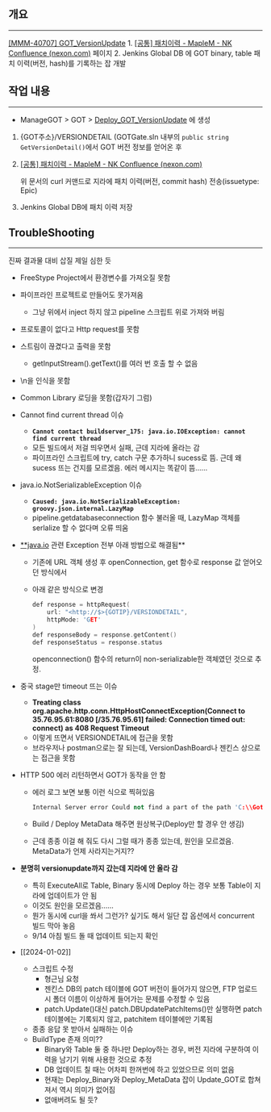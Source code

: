 ## 개요
---
[[MMM-40707] GOT_VersionUpdate](https://jiradev.nexon.com/browse/MMM-40707)
1. [[공통] 패치이력 - MapleM - NK Confluence (nexon.com)](https://confluence.nexon.com/pages/viewpage.action?pageId=181312261) 페이지
2. Jenkins Global DB
에 GOT binary, table 패치 이력(버전, hash)를 기록하는 잡 개발


## 작업 내용
---
- ManageGOT > GOT > [Deploy_GOT_VersionUpdate](http://10.10.56.42:8080/view/ManageGOT/job/GOT/job/Deploy_GOT_VersionUpdate/) 에 생성

1. {GOT주소}/VERSIONDETAIL (GOTGate.sln 내부의 `public string GetVersionDetail()`에서 GOT 버전 정보를 얻어온 후
    
2. [[공통] 패치이력 - MapleM - NK Confluence (nexon.com)](https://confluence.nexon.com/pages/viewpage.action?pageId=181312261)
    
    위 문서의 curl 커맨드로 지라에 패치 이력(버전, commit hash) 전송(issuetype: Epic)
    
3. Jenkins Global DB에 패치 이력 저장
    

## TroubleShooting
---
진짜 결과물 대비 삽질 제일 심한 듯

- FreeStype Project에서 환경변수를 가져오질 못함
    
- 파이프라인 프로젝트로 만들어도 못가져옴
    
    - 그냥 위에서 inject 하지 않고 pipeline 스크립트 위로 가져와 버림
- 프로토콜이 없다고 Http request를 못함
    
- 스트림이 끊겼다고 출력을 못함
    
    - getInputStream().getText()를 여러 번 호출 할 수 없음
- \\n을 인식을 못함
    
- Common Library 로딩을 못함(갑자기 그럼)
    
- Cannot find current thread 이슈
    
    - **`Cannot contact buildserver_175: java.io.IOException: cannot find current thread`**
    - 모든 빌드에서 저걸 띄우면서 실패, 근데 지라에 올라는 감
    - 파이프라인 스크립트에 try, catch 구문 추가하니 sucess로 뜸. 근데 왜 sucess 뜨는 건지를 모르겠음. 에러 메시지는 똑같이 뜸……
- java.io.NotSerializableException 이슈
    
    - **`Caused: java.io.NotSerializableException: groovy.json.internal.LazyMap`**
    - pipeline.getdatabaseconnection 함수 불러올 때, LazyMap 객체를 serlalize 할 수 없다며 오류 띄움
- [**java.io](http://java.io) 관련 Exception 전부 아래 방법으로 해결됨**
    
    - 기존에 URL 객체 생성 후 openConnection, get 함수로 response 값 얻어오던 방식에서
        
    - 아래 같은 방식으로 변경
        
        ```cpp
        def response = httpRequest(
            url: "<http://$>{GOTIP}/VERSIONDETAIL",
            httpMode: 'GET'
        )
        def responseBody = response.getContent()
        def responseStatus = response.status
        ```
        
        openconnection() 함수의 return이 non-serializable한 객체였던 것으로 추정.
        
- 중국 stage만 timeout 뜨는 이슈
    
    - **Treating class org.apache.http.conn.HttpHostConnectException(Connect to 35.76.95.61:8080 [/35.76.95.61] failed: Connection timed out: connect) as 408 Request Timeout**
    - 이렇게 뜨면서 VERSIONDETAIL에 접근을 못함
    - 브라우저나 postman으로는 잘 되는데, VersionDashBoard나 젠킨스 상으로는 접근을 못함
- HTTP 500 에러 리턴하면서 GOT가 동작을 안 함
    
    - 에러 로그 보면 보통 이런 식으로 찍혀있음
        
        ```cpp
        Internal Server error Could not find a part of the path 'C:\\Got\\GotGateStage\\Xml\\MetaData'.
        ```
        
    - Build / Deploy MetaData 해주면 원상복구(Deploy만 할 경우 안 생김)
        
    - 근데 종종 이걸 해 줘도 다시 그럴 때가 종종 있는데, 원인을 모르겠음. MetaData가 언제 사라지는거지??
        
- **분명히 versionupdate까지 갔는데 지라에 안 올라 감**
    
    - 특히 ExecuteAll로 Table, Binary 동시에 Deploy 하는 경우 보통 Table이 지라에 업데이트가 안 됨
    - 이것도 원인을 모르겠음……
    - 뭔가 동시에 curl을 쏴서 그런가? 싶기도 해서 일단 잡 옵션에서 concurrent 빌드 막아 놓음
    - 9/14 아침 빌드 돌 때 업데이트 되는지 확인
- [[2024-01-02]]
	- 스크립트 수정
		- 형근님 요청
		- 젠킨스 DB의 patch 테이블에 GOT 버전이 들어가지 않으면, FTP 업로드 시 폴더 이름이 이상하게 들어가는 문제를 수정할 수 있음
		- patch.Update()대신 patch.DBUpdatePatchItems()만 실행하면 patch 테이블에는 기록되지 않고, patchitem 테이블에만 기록됨
	- 종종 응답 못 받아서 실패하는 이슈
	- BuildType 존재 의미??
		- Binary와 Table 둘 중 하나만 Deploy하는 경우, 버전 지라에 구분하여 이력을 남기기 위해 사용한 것으로 추정
		- DB 업데이트 칠 때는 어차피 한꺼번에 하고 있었으므로 의미 없음
		- 현재는 Deploy_Binary와 Deploy_MetaData 잡이 Update_GOT로 합쳐져서 역시 의미가 없어짐
		- 없애버려도 될 듯?